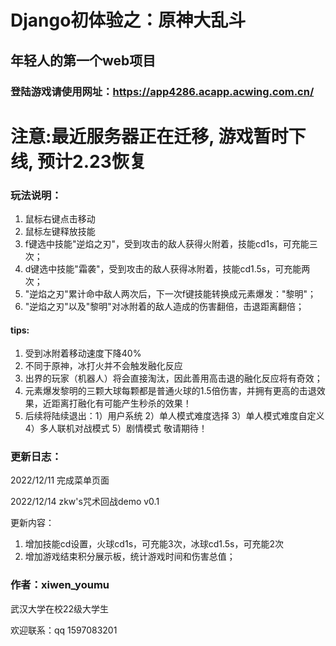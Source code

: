 # Django初体验之：原神大乱斗

## 年轻人的第一个web项目

### 登陆游戏请使用网址：https://app4286.acapp.acwing.com.cn/

# 注意:最近服务器正在迁移, 游戏暂时下线, 预计2.23恢复

### 玩法说明：
1. 鼠标右键点击移动
2. 鼠标左键释放技能
3. f键选中技能"逆焰之刃"，受到攻击的敌人获得火附着，技能cd1s，可充能三次；
4. d键选中技能"霜袭"，受到攻击的敌人获得冰附着，技能cd1.5s，可充能两次；
5. "逆焰之刃"累计命中敌人两次后，下一次f键技能转换成元素爆发："黎明"；
6. "逆焰之刃"以及"黎明"对冰附着的敌人造成的伤害翻倍，击退距离翻倍；

#### tips:

1. 受到冰附着移动速度下降40%
2. 不同于原神，冰打火并不会触发融化反应
3. 出界的玩家（机器人）将会直接淘汰，因此善用高击退的融化反应将有奇效；
4. 元素爆发黎明的三颗大球每颗都是普通火球的1.5倍伤害，并拥有更高的击退效果，近距离打融化有可能产生秒杀的效果！
5. 后续将陆续退出：1）用户系统 2）单人模式难度选择 3）单人模式难度自定义 4）多人联机对战模式 5）剧情模式 敬请期待！

### 更新日志：
2022/12/11 完成菜单页面

2022/12/14 
zkw's咒术回战demo v0.1

更新内容：
1. 增加技能cd设置，火球cd1s，可充能3次，冰球cd1.5s，可充能2次
2. 增加游戏结束积分展示板，统计游戏时间和伤害总值；


### 作者：xiwen_youmu

武汉大学在校22级大学生

欢迎联系：qq 1597083201
